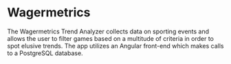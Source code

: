 # Wagermetrics

The Wagermetrics Trend Analyzer collects data on sporting events and allows the user to filter games based on a multitude of criteria in order to spot elusive trends. The app utilizes an Angular front-end which makes calls to a PostgreSQL database.
